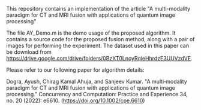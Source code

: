 This repository contains an implementation of the article "A multi-modality paradigm for CT and MRI fusion with 
applications of quantum image processing" 

The file AY_Demo.m is the demo usage of the proposed algorithm. It contains a source code for the proposed fusion method, 
along with a pair of images for performing the experiment. The dataset used in this paper can be download 
from https://drive.google.com/drive/folders/0BzXT0LnoyRqleHhrdzE3UUVzdVE. 


Please refer to our following paper for algorithm details:

Dogra, Ayush, Chirag Kamal Ahuja, and Sanjeev Kumar. "A multi‐modality paradigm for CT and MRI fusion with 
applications of quantum image processing." Concurrency and Computation: Practice and Experience 34, no. 20 (2022): e6610. 
(https://doi.org/10.1002/cpe.6610)
